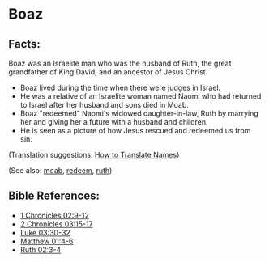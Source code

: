 # Boaz #

## Facts: ##

Boaz was an Israelite man who was the husband of Ruth, the great grandfather of King David, and an ancestor of Jesus Christ.

 * Boaz lived during the time when there were judges in Israel.
 * He was a relative of an Israelite woman named Naomi who had returned to Israel after her husband and sons died in Moab.
 * Boaz "redeemed" Naomi's widowed daughter-in-law, Ruth by marrying her and giving her a future with a husband and children.
 * He is seen as a picture of how Jesus rescued and redeemed us from sin.

(Translation suggestions: [How to Translate Names](https://git.door43.org/Door43/en-ta-translate-vol1/src/master/content/translate_names.md))

(See also: [moab](../other/moab.md), [redeem](../kt/redeem.md), [ruth](../other/ruth.md))

## Bible References: ##

* [1 Chronicles 02:9-12](https://door43.org/en/bible/notes/1ch/02/09)
* [2 Chronicles 03:15-17](https://door43.org/en/bible/notes/2ch/03/15)
* [Luke 03:30-32](https://door43.org/en/bible/notes/luk/03/30)
* [Matthew 01:4-6](https://door43.org/en/bible/notes/mat/01/04)
* [Ruth 02:3-4](https://door43.org/en/bible/notes/rut/02/03)

